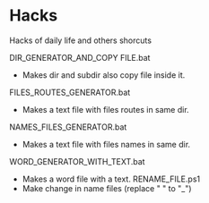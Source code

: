 # Hacks
Hacks of daily life and others shorcuts

DIR_GENERATOR_AND_COPY FILE.bat
- Makes dir and subdir also copy file inside it.

FILES_ROUTES_GENERATOR.bat
- Makes a text file with files routes in same dir.

NAMES_FILES_GENERATOR.bat
- Makes a text file with files names in same dir.

WORD_GENERATOR_WITH_TEXT.bat
- Makes a word file with a text.
RENAME_FILE.ps1
- Make change in name files (replace " " to "_")
